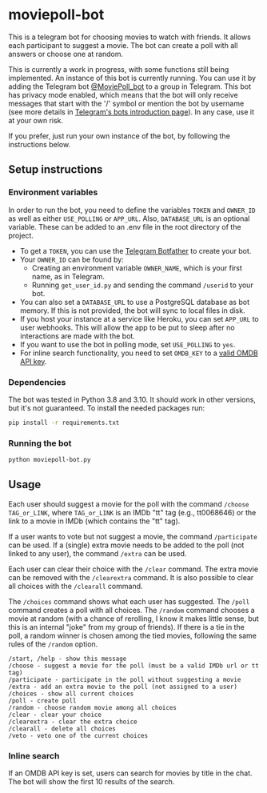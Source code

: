 # moviepoll-bot

This is a telegram bot for choosing movies to watch with friends. It allows each participant to suggest a movie. The bot can create a poll with all answers or choose one at random.

This is currently a work in progress, with some functions still being implemented. An instance of this bot is currently running. You can use it by adding the Telegram bot [@MoviePoll_bot](http://t.me/MoviePoll_bot) to a group in Telegram. This bot has privacy mode enabled, which means that the bot will only receive messages that start with the '/' symbol or mention the bot by username (see more details in [Telegram's bots introduction page](https://core.telegram.org/bots#privacy-mode)). In any case, use it at your own risk.

If you prefer, just run your own instance of the bot, by following the instructions below.

## Setup instructions

### Environment variables

In order to run the bot, you need to define the variables `TOKEN` and `OWNER_ID` as well as either `USE_POLLING` or `APP_URL`. Also, `DATABASE_URL` is an optional variable. These can be added to an .env file in the root directory of the project.

- To get a `TOKEN`, you can use the [Telegram Botfather](https://telegram.me/botfather) to create your bot.
- Your `OWNER_ID` can be found by:
  - Creating an environment variable `OWNER_NAME`, which is your first name, as in Telegram.
  - Running `get_user_id.py` and sending the command `/userid` to your bot.
- You can also set a `DATABASE_URL` to use a PostgreSQL database as bot memory. If this is not provided, the bot will sync to local files in disk.
- If you host your instance at a service like Heroku, you can set `APP_URL` to user webhooks. This will allow the app to be put to sleep after no interactions are made with the bot.
- If you want to use the bot in polling mode, set `USE_POLLING` to `yes`.
- For inline search functionality, you need to set `OMDB_KEY` to a [valid OMDB API key](https://www.omdbapi.com/apikey.aspx).

### Dependencies

The bot was tested in Python 3.8 and 3.10. It should work in other versions, but it's not guaranteed. To install the needed packages run:

```bash
pip install -r requirements.txt
```

### Running the bot

```bash
python moviepoll-bot.py
```

## Usage

Each user should suggest a movie for the poll with the command `/choose TAG_or_LINK`, where `TAG_or_LINK` is an IMDb "tt" tag (e.g., tt0068646) or the link to a movie in IMDb (which contains the "tt" tag).

If a user wants to vote but not suggest a movie, the command `/participate` can be used. If a (single) extra movie needs to be added to the poll (not linked to any user), the command `/extra` can be used.

Each user can clear their choice with the `/clear` command. The extra movie can be removed with the `/clearextra` command. It is also possible to clear all choices with the `/clearall` command.

The `/choices` command shows what each user has suggested. The `/poll` command  creates a poll with all choices. The `/random` command chooses a movie at random (with a chance of rerolling, I know it makes little sense, but this is an internal "joke" from my group of friends). If there is a tie in the poll, a random winner is chosen among the tied movies, following the same rules of the `/random` option.

```plaintext
/start, /help - show this message
/choose - suggest a movie for the poll (must be a valid IMDb url or tt tag)
/participate - participate in the poll without suggesting a movie
/extra - add an extra movie to the poll (not assigned to a user)
/choices - show all current choices
/poll - create poll
/random - choose random movie among all choices
/clear - clear your choice
/clearextra - clear the extra choice
/clearall - delete all choices
/veto - veto one of the current choices
```

### Inline search

If an OMDB API key is set, users can search for movies by title in the chat. The bot will show the first 10 results of the search.
